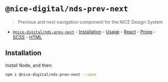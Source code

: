 # `@nice-digital/nds-prev-next`

> Previous and next navigation component for the NICE Design System

- [`@nice-digital/nds-prev-next`](#nice-digitalnds-prev-next) - [Installation](#installation) - [Usage](#usage) - [React](#react) - [Props](#props) - [SCSS](#scss) - [HTML](#html)

## Installation

Install Node, and then:

```sh
npm i @nice-digital/nds-prev-next --save
```
